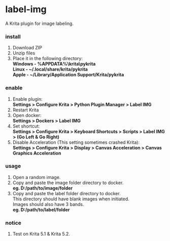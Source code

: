# label-img
A Krita plugin for image labeling.

### install
1. Download ZIP
2. Unzip files
3. Place it in the following directory:<br>
   **Windows - %APPDATA%\krita\pykrita<br>
   Linux - ~/.local/share/krita/pykrita<br>
   Apple - ~/Library/Application Support/Krita/pykrita**

### enable
1. Enable plugin:<br>
   **Settings > Configure Krita > Python Plugin Manager > Label IMG**
2. Restart Krita
3. Open docker:<br>
   **Settings > Dockers > Label IMG**
4. Set shortcut:<br>
   **Settings > Configure Krita > Keyboard Shortcuts > Scripts > Label IMG > (Go Left & Go Right)**
5. Disable Acceleration (This setting sometimes crashed Krita):<br>
   **Settings > Configure Krita > Display > Canvas Acceleration > Canvas Graphics Acceleration**

### usage
1. Open a random image.
1. Copy and paste the image folder directory to docker.<br>
   **eg. D:/path/to/image/folder**
2. Copy and paste the label folder directory to docker.<br>
   This directory should have blank images when initiated.<br>
   Images should also have 3 bands.<br>
   **eg. D:/path/to/label/folder**

### notice
1. Test on Krita 5.1 & Krita 5.2.
